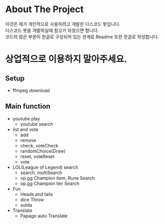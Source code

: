 # About The Project
이것은 제가 개인적으로 사용하려고 개발한 디스코드 봇입니다.  
디스코드 봇을 개발하실때 참고가 되었으면 합니다.  
코드의 많은 부분이 한글로 구성되어 있는 관계로 Readme 또한 한글로 작성합니다.
# 상업적으로 이용하지 말아주세요.
## Setup
- ffmpeg download
## Main function
- youtube play
  - youtube search
- list and vote
  - add
  - remove
  - check, voteCheck
  - randomChoice(Draw)
  - reset, voteReset
  - vote
- LOL(League of Legend) search
  - search, multiSearch
  - op.gg Champion item, Rune Search
  - op.gg Champion tier Search
- Fun
  - Heads and tails
  - dice Throw
  - sutda
- Translate
  - Papago auto Translate
